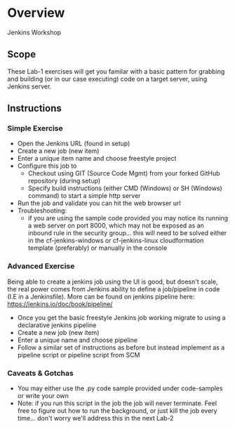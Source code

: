 # Overview
Jenkins Workshop

## Scope
These Lab-1 exercises will get you familar with a basic pattern for grabbing and building (or in our case executing) code on a target server, using Jenkins server.

## Instructions 
### Simple Exercise 
* Open the Jenkins URL (found in setup) 
* Create a new job (new item)
* Enter a unique item name and choose freestyle project 
* Configure this job to 
    * Checkout using GIT (Source Code Mgmt) from your forked GitHub repository (during setup)
    * Specify build instructions (either CMD (Windows) or SH (Windows) command) to start a simple http server 
* Run the job and validate you can hit the web browser url
* Troubleshooting:
    * if you are using the sample code provided you may notice its running a web server on port 8000, which may not be exposed as an inbound rule in the security group... this will need to be solved either in the cf-jenkins-windows or cf-jenkins-linux cloudformation template (preferably) or manually in the console

### Advanced Exercise
Being able to create a jenkins job using the UI is good, but doesn't scale, the real power comes from Jenkins ability to define a job/pipeline in code (I.E in a Jenkinsfile). More can be found on jenkins pipeline here: https://jenkins.io/doc/book/pipeline/
* Once you get the basic freestyle Jenkins job working migrate to using a declarative jenkins pipeline
* Create a new job (new item)
* Enter a unique name and choose pipeline 
* Follow a similar set of instructions as before but instead implement as a pipeline script or pipeline script from SCM

### Caveats & Gotchas
* You may either use the .py code sample provided under code-samples or write your own
* Note: if you run this script in the job the job will never terminate. Feel free to figure out how to run the background, or just kill the job every time... don't worry we'll address this in the next Lab-2